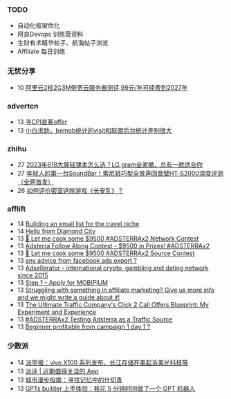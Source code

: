 ### TODO
-  自动化框架优化
-  阿良Devops 训练营资料
-  生财有术精华帖子、航海帖子浏览
-  Affiliate 每日训练

### 无忧分享
<!-- ruyo:START -->
-  10 [阿里云2核2G3M带宽云服务器测评,99元/年可续费到2027年](https://51.ruyo.net/18532.html)<!-- ruyo:END -->

### advertcn
<!-- advertcn:START -->
-  13 [寻CPI直客offer](https://www.advertcn.com/forum.php?mod=viewthread&tid=112904)
-  13 [小白求助，bemob统计的visit和联盟后台统计差别很大](https://www.advertcn.com/forum.php?mod=viewthread&tid=112900)<!-- advertcn:END -->

### zhihu
<!-- zhihu:START -->
-  27 [2023年618大屏轻薄本怎么选？LG gram全家桶，总有一款适合你](http://zhuanlan.zhihu.com/p/632641888?utm_campaign=rss&utm_medium=rss&utm_source=rss&utm_content=title)
-  27 [年轻人的第一台SoundBar！索尼轻巧型全景声回音壁HT-S2000深度评测（全网首发）](http://zhuanlan.zhihu.com/p/630990296?utm_campaign=rss&utm_medium=rss&utm_source=rss&utm_content=title)
-  26 [如何评价密室逃脱游戏《长安乱》？](http://www.zhihu.com/question/563950552/answer/3045961312?utm_campaign=rss&utm_medium=rss&utm_source=rss&utm_content=title)<!-- zhihu:END -->

### afflift
<!-- afflift:START -->
-  14 [Building an email list for the travel niche](https://afflift.com/f/threads/building-an-email-list-for-the-travel-niche.12011/)
-  14 [Hello from Diamond City](https://afflift.com/f/threads/hello-from-diamond-city.11998/)
-  13 [🌚 Let me cook some $9500 #ADSTERRAx2 Network Contest](https://afflift.com/f/threads/%F0%9F%8C%9A-let-me-cook-some-9500-adsterrax2-network-contest.12019/)
-  13 [Adsterra Follow Along Contest - $9500 in Prizes! #ADSTERRAx2](https://afflift.com/f/threads/adsterra-follow-along-contest-9500-in-prizes-adsterrax2.11948/)
-  13 [🌚 Let me cook some $9500 #ADSTERRAx2 Source Contest](https://afflift.com/f/threads/%F0%9F%8C%9A-let-me-cook-some-9500-adsterrax2-source-contest.12018/)
-  13 [any advice from facebook ads expert ?](https://afflift.com/f/threads/any-advice-from-facebook-ads-expert.12016/)
-  13 [Adsellerator - international crypto, gambling and dating network since 2015](https://afflift.com/f/threads/adsellerator-international-crypto-gambling-and-dating-network-since-2015.6683/)
-  13 [Step 1 - Apply for MOBIPIUM](https://afflift.com/f/threads/step-1-apply-for-mobipium.2938/)
-  13 [Struggling with something in affiliate marketing? Give us more info and we might write a guide about it!](https://afflift.com/f/threads/struggling-with-something-in-affiliate-marketing-give-us-more-info-and-we-might-write-a-guide-about-it.10464/)
-  13 [The Ultimate Traffic Company&#39;s Click 2 Call Offers Blueprint: My Experiment and Experience](https://afflift.com/f/threads/the-ultimate-traffic-companys-click-2-call-offers-blueprint-my-experiment-and-experience.11745/)
-  13 [#ADSTERRAx2 Testing Adsterra as a Traffic Source](https://afflift.com/f/threads/adsterrax2-testing-adsterra-as-a-traffic-source.11955/)
-  13 [Beginner profitable from campaign 1 day 1 ?](https://afflift.com/f/threads/beginner-profitable-from-campaign-1-day-1.11957/)<!-- afflift:END -->

### 少数派
<!-- sspai:START -->
-  14 [派早报：vivo X100 系列发布、长江存储在美起诉美光科技等](https://sspai.com/post/84399)
-  13 [派评 | 近期值得关注的 App](https://sspai.com/post/84389)
-  13 [城市漫步指南：寻找记忆中的什切青](https://sspai.com/post/70676)
-  13 [GPTs builder 上手体验：我花 5 分钟时间做了一个 GPT 机器人](https://sspai.com/post/84325)<!-- sspai:END -->

